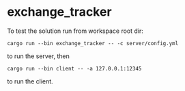 # exchange_tracker

To test the solution run from workspace root dir:

`cargo run --bin exchange_tracker -- -c server/config.yml`

to run the server, then 

`cargo run --bin client -- -a 127.0.0.1:12345`

to run the client.